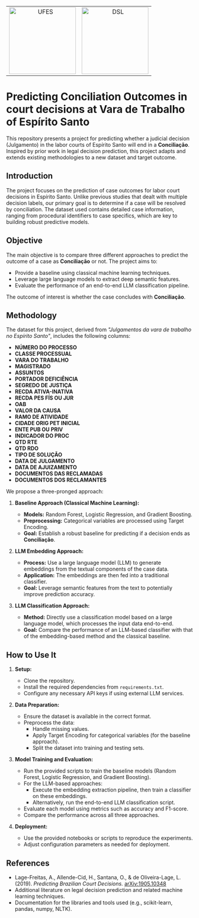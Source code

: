 <div align="center">
<table>
  <tr>
    <td align="center"><img src="https://upload.wikimedia.org/wikipedia/commons/thumb/1/18/Marca_Ufes_SVG.svg/1200px-Marca_Ufes_SVG.svg.png" alt="UFES" width="180"/></td>
    <td align="center"><img src="https://dsl.ufes.br/wp-content/uploads/2023/04/7-e1680834768938.png" alt="DSL" width="180"/></td>
  </tr>
</table>
</div>

# Predicting Conciliation Outcomes in court decisions at Vara de Trabalho of Espírito Santo

This repository presents a project for predicting whether a judicial decision (Julgamento) in the labor courts of Espírito Santo will end in a **Conciliação**. Inspired by prior work in legal decision prediction, this project adapts and extends existing methodologies to a new dataset and target outcome.

## Introduction

The project focuses on the prediction of case outcomes for labor court decisions in Espírito Santo. Unlike previous studies that dealt with multiple decision labels, our primary goal is to determine if a case will be resolved by conciliation. The dataset used contains detailed case information, ranging from procedural identifiers to case specifics, which are key to building robust predictive models.

## Objective

The main objective is to compare three different approaches to predict the outcome of a case as **Conciliação** or not. The project aims to:

- Provide a baseline using classical machine learning techniques.
- Leverage large language models to extract deep semantic features.
- Evaluate the performance of an end-to-end LLM classification pipeline.

The outcome of interest is whether the case concludes with **Conciliação**.

## Methodology

The dataset for this project, derived from *"Julgamentos da vara de trabalho no Espírito Santo"*, includes the following columns:

- **NÚMERO DO PROCESSO**
- **CLASSE PROCESSUAL**
- **VARA DO TRABALHO**
- **MAGISTRADO**
- **ASSUNTOS**
- **PORTADOR DEFICIÊNCIA**
- **SEGREDO DE JUSTIÇA**
- **RECDA ATIVA-INATIVA**
- **RECDA PES FÍS OU JUR**
- **OAB**
- **VALOR DA CAUSA**
- **RAMO DE ATIVIDADE**
- **CIDADE ORIG PET INICIAL**
- **ENTE PUB OU PRIV**
- **INDICADOR DO PROC**
- **QTD RTE**
- **QTD RDO**
- **TIPO DE SOLUÇÃO**
- **DATA DE JULGAMENTO**
- **DATA DE AJUIZAMENTO**
- **DOCUMENTOS DAS RECLAMADAS**
- **DOCUMENTOS DOS RECLAMANTES**

We propose a three-pronged approach:

1. **Baseline Approach (Classical Machine Learning):**  
   - **Models:** Random Forest, Logistic Regression, and Gradient Boosting.  
   - **Preprocessing:** Categorical variables are processed using Target Encoding.  
   - **Goal:** Establish a robust baseline for predicting if a decision ends as **Conciliação**.

2. **LLM Embedding Approach:**  
   - **Process:** Use a large language model (LLM) to generate embeddings from the textual components of the case data.  
   - **Application:** The embeddings are then fed into a traditional classifier.  
   - **Goal:** Leverage semantic features from the text to potentially improve prediction accuracy.

3. **LLM Classification Approach:**  
   - **Method:** Directly use a classification model based on a large language model, which processes the input data end-to-end.  
   - **Goal:** Compare the performance of an LLM-based classifier with that of the embedding-based method and the classical baseline.

## How to Use It

1. **Setup:**  
   - Clone the repository.
   - Install the required dependencies from `requirements.txt`.
   - Configure any necessary API keys if using external LLM services.

2. **Data Preparation:**  
   - Ensure the dataset is available in the correct format.
   - Preprocess the data:
     - Handle missing values.
     - Apply Target Encoding for categorical variables (for the baseline approach).
     - Split the dataset into training and testing sets.

3. **Model Training and Evaluation:**  
   - Run the provided scripts to train the baseline models (Random Forest, Logistic Regression, and Gradient Boosting).
   - For the LLM-based approaches:
     - Execute the embedding extraction pipeline, then train a classifier on these embeddings.
     - Alternatively, run the end-to-end LLM classification script.
   - Evaluate each model using metrics such as accuracy and F1-score.
   - Compare the performance across all three approaches.

4. **Deployment:**  
   - Use the provided notebooks or scripts to reproduce the experiments.
   - Adjust configuration parameters as needed for deployment.

## References

- Lage-Freitas, A., Allende-Cid, H., Santana, O., & de Oliveira-Lage, L. (2019). *Predicting Brazilian Court Decisions.* [arXiv:1905.10348](https://arxiv.org/abs/1905.10348)
- Additional literature on legal decision prediction and related machine learning techniques.
- Documentation for the libraries and tools used (e.g., scikit-learn, pandas, numpy, NLTK).
